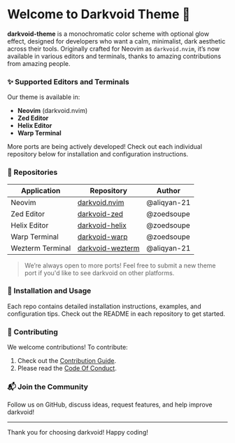 # Welcome to Darkvoid Theme 🌌

**darkvoid-theme** is a monochromatic color scheme with optional glow effect, designed for developers who want a calm, minimalist, dark aesthetic across their tools. Originally crafted for Neovim as `darkvoid.nvim`, it’s now available in various editors and terminals, thanks to amazing contributions from amazing people.

### ✨ Supported Editors and Terminals

Our theme is available in:

- **Neovim** (darkvoid.nvim)
- **Zed Editor**
- **Helix Editor**
- **Warp Terminal**

More ports are being actively developed! Check out each individual repository below for installation and configuration instructions.

### 📌 Repositories

| Application      | Repository                                                       | Author      |
| ---------------- | ---------------------------------------------------------------- | ----------- |
| Neovim           | [darkvoid.nvim](https://github.com/darkvoid-theme/darkvoid.nvim) | @aliqyan-21 |
| Zed Editor       | [darkvoid-zed](https://github.com/darkvoid-theme/zed)            | @zoedsoupe  |
| Helix Editor     | [darkvoid-helix](https://github.com/darkvoid-theme/helix)        | @zoedsoupe  |
| Warp Terminal    | [darkvoid-warp](https://github.com/darkvoid-theme/warp)          | @zoedsoupe  |
| Wezterm Terminal | [darkvoid-wezterm](https://github.com/darkvoid-theme/wezterm)    | @aliqyan-21 |

> We’re always open to more ports! Feel free to submit a new theme port if you'd like to see darkvoid on other platforms.

### 🔧 Installation and Usage

Each repo contains detailed installation instructions, examples, and configuration tips. Check out the README in each repository to get started.

### 🤝 Contributing

We welcome contributions! To contribute:

1. Check out the [Contribution Guide](../contributing.md).
2. Please read the [Code Of Conduct](../code_of_conduct.md).

### 📬 Join the Community

Follow us on GitHub, discuss ideas, request features, and help improve darkvoid!

---

Thank you for choosing darkvoid! Happy coding!
